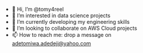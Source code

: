 - 👋 Hi, I’m @tomy4reel
- 👀 I’m interested in data science projects
- 🌱 I’m currently developing my engineering skills
- 💞️ I’m looking to collaborate on AWS Cloud projects
- 📫 How to reach me: drop a message on adetomiwa.adedeji@yahoo.com

<!---
tomy4reel/tomy4reel is a ✨ special ✨ repository because its `README.md` (this file) appears on your GitHub profile.
You can click the Preview link to take a look at your changes.
--->
